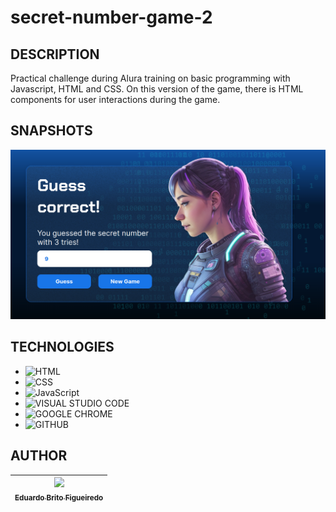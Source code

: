 # secret-number-game-2

## DESCRIPTION

Practical challenge during Alura training on basic programming with Javascript, HTML and CSS. On this version of the game, there is HTML components for user interactions during the game.

## SNAPSHOTS

![snapshot of the game](/img/printscreen%20secret-number-game-2.png)

## TECHNOLOGIES

- ![HTML](https://img.shields.io/badge/HTML-239120?style=for-the-badge&logo=html5&logoColor=white)
- ![CSS](https://img.shields.io/badge/CSS-239120?&style=for-the-badge&logo=css3&logoColor=white)
- ![JavaScript](https://img.shields.io/badge/javascript-%23323330.svg?style=for-the-badge&logo=javascript&logoColor=%23F7DF1E)
- ![VISUAL STUDIO CODE](https://img.shields.io/badge/Visual_Studio-5C2D91?style=for-the-badge&logo=visual%20studio&logoColor=white)
- ![GOOGLE CHROME](https://img.shields.io/badge/Google_chrome-4285F4?style=for-the-badge&logo=Google-chrome&logoColor=white)
- ![GITHUB](https://img.shields.io/badge/GitHub-100000?style=for-the-badge&logo=github&logoColor=white)

## AUTHOR

| [<img loading="lazy" src="https://avatars.githubusercontent.com/u/36612897?v=4" width=80><br><sub>Eduardo Brito Figueiredo</sub>](https://github.com/EduardoBritoFigueiredo)
| :---: |
